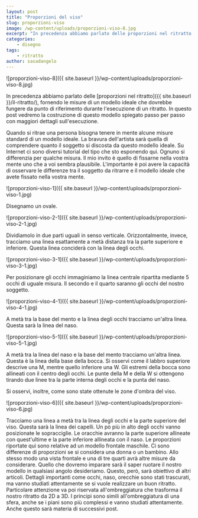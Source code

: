 ```yaml
---
layout: post
title: "Proporzioni del viso"
slug: proporzioni-viso
image: /wp-content/uploads/proporzioni-viso-8.jpg
excerpt: "In precedenza abbiamo parlato delle proporzioni nel ritratto, fornendo le misure di un modello ideale che dovrebbe fungere da punto di riferimento durante"
categories:
    - disegno
tags:
    - ritratto
author: sasadangelo
---
```


![proporzioni-viso-8]({{ site.baseurl }}/wp-content/uploads/proporzioni-viso-8.jpg)

In precedenza abbiamo parlato delle [proporzioni nel ritratto]({{ site.baseurl }}/il-ritratto/), fornendo le misure di un modello ideale che dovrebbe fungere da punto di riferimento durante l'esecuzione di un ritratto. In questo post vedremo la costruzione di questo modello spiegato passo per passo con maggiori dettagli sull'esecuzione.

Quando si ritrae una persona bisogna tenere in mente alcune misure standard di un modello ideale. La bravura dell'artista sarà quella di comprendere quanto il soggetto si discosta da questo modello ideale. Su Internet ci sono diversi tutorial del tipo che sto esponendo qui. Ognuno si differenzia per qualche misura. Il mio invito è quello di fissarne nella vostra mente uno che a voi sembra plausibile. L'importante è poi avere la capacità di osservare le differenze tra il soggetto da ritrarre e il modello ideale che avete fissato nella vostra mente.

![proporzioni-viso-1]({{ site.baseurl }}/wp-content/uploads/proporzioni-viso-1.jpg)

Disegnamo un ovale.

![proporzioni-viso-2-1]({{ site.baseurl }}/wp-content/uploads/proporzioni-viso-2-1.jpg)

Dividiamolo in due parti uguali in senso verticale. Orizzontalmente, invece, tracciamo una linea esattamente a metà distanza tra la parte superiore e inferiore. Questa linea conciderà con la linea degli occhi.

![proporzioni-viso-3-1]({{ site.baseurl }}/wp-content/uploads/proporzioni-viso-3-1.jpg)

Per posizionare gli occhi immaginiamo la linea centrale ripartita mediante 5 occhi di uguale misura. Il secondo e il quarto saranno gli occhi del nostro soggetto.

![proporzioni-viso-4-1]({{ site.baseurl }}/wp-content/uploads/proporzioni-viso-4-1.jpg)

A metà tra la base del mento e la linea degli occhi tracciamo un'altra linea. Questa sarà la linea del naso.

![proporzioni-viso-5-1]({{ site.baseurl }}/wp-content/uploads/proporzioni-viso-5-1.jpg)

A metà tra la linea del naso e la base del mento tracciamo un'altra linea. Questa è la linea della base della bocca. Si osservi come il labbro superiore descrive una M, mentre quello inferiore una W. Gli estremi della bocca sono allineati con il centro degli occhi. Le punte della M e della W si ottengono tirando due linee tra la parte interna degli occhi e la punta del naso.

Si osservi, inoltre, come sono state ottenute le zone d'ombra del viso.

![proporzioni-viso-6]({{ site.baseurl }}/wp-content/uploads/proporzioni-viso-6.jpg)

Tracciamo una linea a metà tra la linea degli occhi e la parte superiore del viso. Questa sarà la linea dei capelli. Un pò più in alto degli occhi vanno posizionate le sopracciglie. Le oracchie avranno la parte superiore allineate con quest'ultime e la parte inferiore allineata con il naso. Le proporzioni riportate qui sono relative ad un modello frontale maschile. Ci sono differenze di proporzioni se si considera una donna o un bambino. Allo stesso modo una vista frontale e una di tre quarti avrà altre misure da considerare. Quello che dovremo imparare sarà il saper ruotare il nostro modello in qualsiasi angolo desideriamo. Questo, però, sarà obiettivo di altri articoli. Dettagli importanti come occhi, naso, orecchie sono stati trascurati, ma vanno studiati attentamente se si vuole realizzare un buon ritratto. Particolare attenzione va poi riservata all'ombreggiatura che trasforma il nostro ritratto da 2D a 3D. I principi sono simili all'ombreggiatura di una sfera, anche se i piani sono più complessi e vanno studiati attentamente. Anche questo sarà materia di successivi post.
